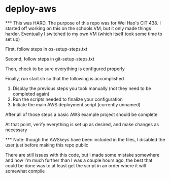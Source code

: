 # deploy-aws

*** This was HARD. The purpose of this repo was for Wei Hao's CIT 438. I started off working on this on the schools VM, but it only made things harder. Eventually I switched to my own VM (which itself took some time to set up)

First, follow steps in os-setup-steps.txt

Second, follow steps in git-setup-steps.txt

Then, check to be sure everything is configured properly

Finally, run start.sh so that the following is accomplished
  1. Display the previous steps you took manually (not they need to be completed again)
  2. Run the scripts needed to finalize your configuration
  3. Initiate the main AWS deployment script (currently unnamed)
  
 After all of those steps a basic AWS example project should be complete
 
 At that point, verify everything is set up as desired, and make changes as necessary

*** Note: though the AWSkeys have been included in the files, I disabled the user just before making this repo public

There are still issues with this code, but I made some mistake somewhere and now I'm much further than I was a couple hours ago,
the best that could be done was to at least get the script in an order where it will somewhat compile
